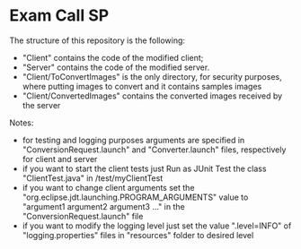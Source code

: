 # Exam Call SP

The structure of this repository is the following:
  - "Client" contains the code of the modified client;
  - "Server" contains the code of the modified server.
  - "Client/ToConvertImages" is the only directory, for security purposes, where putting images to convert and it contains samples images
  - "Client/ConvertedImages" contains the converted images received by the server
  
Notes:
  - for testing and logging purposes arguments are specified in "ConversionRequest.launch" and "Converter.launch" files, respectively for client and server
  - if you want to start the client tests just Run as JUnit Test the class "ClientTest.java" in /test/myClientTest
  - if you want to change client arguments set the "org.eclipse.jdt.launching.PROGRAM_ARGUMENTS" value to "argument1 argument2 argument3 ..." in the "ConversionRequest.launch" file
  - if you want to modify the logging level just set the value ".level=INFO" of "logging.properties" files in "resources" folder to desired level